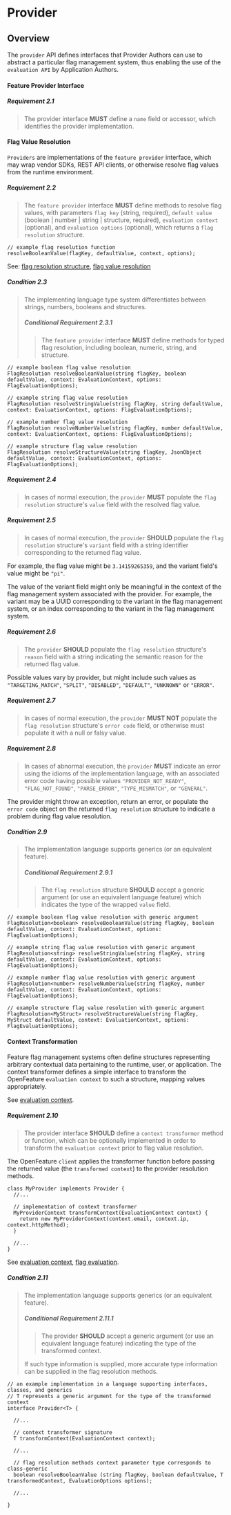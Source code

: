 # Provider

## Overview

The `provider` API defines interfaces that Provider Authors can use to abstract a particular flag management system, thus enabling the use of the `evaluation API` by Application Authors.

#### Feature Provider Interface

##### Requirement 2.1

> The provider interface **MUST** define a `name` field or accessor, which identifies the provider implementation.

#### Flag Value Resolution

`Providers` are implementations of the `feature provider` interface, which may wrap vendor SDKs, REST API clients, or otherwise resolve flag values from the runtime environment.

##### Requirement 2.2

> The `feature provider` interface **MUST** define methods to resolve flag values, with parameters `flag key` (string, required), `default value` (boolean | number | string | structure, required), `evaluation context` (optional), and `evaluation options` (optional), which returns a `flag resolution` structure.

```
// example flag resolution function
resolveBooleanValue(flagKey, defaultValue, context, options);
```

See: [flag resolution structure](../types.md#flag-resolution), [flag value resolution](../glossary.md#flag-value-resolution)

##### Condition 2.3

> The implementing language type system differentiates between strings, numbers, booleans and structures.
>
> ##### Conditional Requirement 2.3.1
>
> > The `feature provider` interface **MUST** define methods for typed flag resolution, including boolean, numeric, string, and structure.

```
// example boolean flag value resolution
FlagResolution resolveBooleanValue(string flagKey, boolean defaultValue, context: EvaluationContext, options: FlagEvaluationOptions);

// example string flag value resolution
FlagResolution resolveStringValue(string flagKey, string defaultValue, context: EvaluationContext, options: FlagEvaluationOptions);

// example number flag value resolution
FlagResolution resolveNumberValue(string flagKey, number defaultValue, context: EvaluationContext, options: FlagEvaluationOptions);

// example structure flag value resolution
FlagResolution resolveStructureValue(string flagKey, JsonObject defaultValue, context: EvaluationContext, options: FlagEvaluationOptions);
```

##### Requirement 2.4

> In cases of normal execution, the `provider` **MUST** populate the `flag resolution` structure's `value` field with the resolved flag value.

##### Requirement 2.5

> In cases of normal execution, the `provider` **SHOULD** populate the `flag resolution` structure's `variant` field with a string identifier corresponding to the returned flag value.

For example, the flag value might be `3.14159265359`, and the variant field's value might be `"pi"`.

The value of the variant field might only be meaningful in the context of the flag management system associated with the provider. For example, the variant may be a UUID corresponding to the variant in the flag management system, or an index corresponding to the variant in the flag management system.

##### Requirement 2.6

> The `provider` **SHOULD** populate the `flag resolution` structure's `reason` field with a string indicating the semantic reason for the returned flag value.

Possible values vary by provider, but might include such values as `"TARGETING_MATCH"`, `"SPLIT"`, `"DISABLED"`, `"DEFAULT"`, `"UNKNOWN"` or `"ERROR"`.

##### Requirement 2.7

> In cases of normal execution, the `provider` **MUST NOT** populate the `flag resolution` structure's `error code` field, or otherwise must populate it with a null or falsy value.

##### Requirement 2.8

> In cases of abnormal execution, the `provider` **MUST** indicate an error using the idioms of the implementation language, with an associated error code having possible values `"PROVIDER_NOT_READY"`, `"FLAG_NOT_FOUND"`, `"PARSE_ERROR"`, `"TYPE_MISMATCH"`, or `"GENERAL"`.

The provider might throw an exception, return an error, or populate the `error code` object on the returned `flag resolution` structure to indicate a problem during flag value resolution.

##### Condition 2.9

> The implementation language supports generics (or an equivalent feature).
>
> ##### Conditional Requirement 2.9.1
>
> > The `flag resolution` structure **SHOULD** accept a generic argument (or use an equivalent language feature) which indicates the type of the wrapped `value` field.

```
// example boolean flag value resolution with generic argument
FlagResolution<boolean> resolveBooleanValue(string flagKey, boolean defaultValue, context: EvaluationContext, options: FlagEvaluationOptions);

// example string flag value resolution with generic argument
FlagResolution<string> resolveStringValue(string flagKey, string defaultValue, context: EvaluationContext, options: FlagEvaluationOptions);

// example number flag value resolution with generic argument
FlagResolution<number> resolveNumberValue(string flagKey, number defaultValue, context: EvaluationContext, options: FlagEvaluationOptions);

// example structure flag value resolution with generic argument
FlagResolution<MyStruct> resolveStructureValue(string flagKey, MyStruct defaultValue, context: EvaluationContext, options: FlagEvaluationOptions);
```

#### Context Transformation

Feature flag management systems often define structures representing arbitrary contextual data pertaining to the runtime, user, or application. The context transformer defines a simple interface to transform the OpenFeature `evaluation context` to such a structure, mapping values appropriately.

See [evaluation context](../evaluation-context/evaluation-context.md).

##### Requirement 2.10

> The provider interface **SHOULD** define a `context transformer` method or function, which can be optionally implemented in order to transform the `evaluation context` prior to flag value resolution.

The OpenFeature `client` applies the transformer function before passing the returned value (the `transformed context`) to the provider resolution methods.

```
class MyProvider implements Provider {
  //...

  // implementation of context transformer
  MyProviderContext transformContext(EvaluationContext context) {
    return new MyProviderContext(context.email, context.ip, context.httpMethod);
  }

  //...
}
```

See [evaluation context](../evaluation-context/evaluation-context.md), [flag evaluation](./../flag-evaluation/flag-evaluation.md#flag-evaluation).

##### Condition 2.11

> The implementation language supports generics (or an equivalent feature).
>
> ##### Conditional Requirement 2.11.1
>
> > The provider **SHOULD** accept a generic argument (or use an equivalent language feature) indicating the type of the transformed context.
>
> If such type information is supplied, more accurate type information can be supplied in the flag resolution methods.

```
// an example implementation in a language supporting interfaces, classes, and generics
// T represents a generic argument for the type of the transformed context
interface Provider<T> {

  //...

  // context transformer signature
  T transformContext(EvaluationContext context);

  //...

  // flag resolution methods context parameter type corresponds to class-generic
  boolean resolveBooleanValue (string flagKey, boolean defaultValue, T transformedContext, EvaluationOptions options);

  //...

}
```
